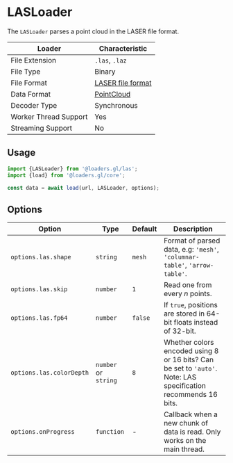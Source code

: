 # LASLoader

The `LASLoader` parses a point cloud in the LASER file format.

| Loader                | Characteristic                                                                                                           |
| --------------------- | ------------------------------------------------------------------------------------------------------------------------ |
| File Extension        | `.las`, `.laz`                                                                                                           |
| File Type             | Binary                                                                                                                   |
| File Format           | [LASER file format](https://www.asprs.org/divisions-committees/lidar-division/laser-las-file-format-exchange-activities) |
| Data Format           | [PointCloud](docs/specifications/category-mesh)                                                                       |
| Decoder Type          | Synchronous                                                                                                              |
| Worker Thread Support | Yes                                                                                                                      |
| Streaming Support     | No                                                                                                                       |

## Usage

```js
import {LASLoader} from '@loaders.gl/las';
import {load} from '@loaders.gl/core';

const data = await load(url, LASLoader, options);
```

## Options

| Option                   | Type             | Default | Description                                                                                                    |
| ------------------------ | ---------------- | ------- | -------------------------------------------------------------------------------------------------------------- |
| `options.las.shape`      | `string`           | `mesh`     | Format of parsed data, e.g: `'mesh'`, `'columnar-table'`, `'arrow-table'`.                                                                                |
| `options.las.skip`       | `number`           | `1`     | Read one from every _n_ points.                                                                                |
| `options.las.fp64`       | `number`           | `false` | If `true`, positions are stored in 64-bit floats instead of 32-bit.                                            |
| `options.las.colorDepth` | `number` or `string` | `8`     | Whether colors encoded using 8 or 16 bits? Can be set to `'auto'`. Note: LAS specification recommends 16 bits. |
| `options.onProgress`     | `function`         | -       | Callback when a new chunk of data is read. Only works on the main thread.                                      |
